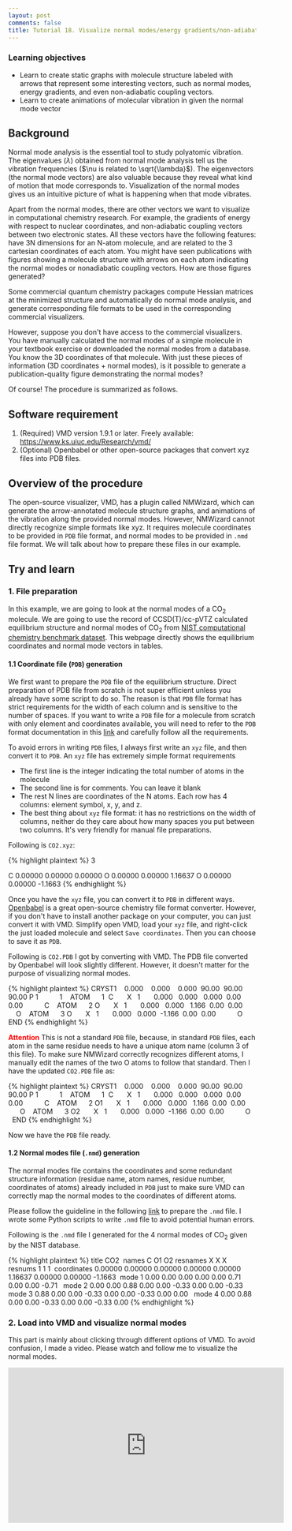 ```yaml
---
layout: post
comments: false
title: Tutorial 18. Visualize normal modes/energy gradients/non-adiabatic coupling vector
---
```


### Learning objectives
* Learn to create static graphs with molecule structure labeled with arrows that represent some interesting vectors, such as normal modes, energy gradients, and even non-adiabatic coupling vectors.
* Learn to create animations of molecular vibration in given the normal mode vector

## Background

Normal mode analysis is the essential tool to study polyatomic vibration. The eigenvalues ($\lambda$) obtained from normal mode analysis tell us the vibration frequencies ($\nu is related to \sqrt{\lambda}$). The eigenvectors (the normal mode vectors) are also valuable because they reveal what kind of motion that mode corresponds to.  Visualization of the normal modes gives us an intuitive picture of what is happening when that mode vibrates.

Apart from the normal modes, there are other vectors we want to visualize in computational chemistry research. For example, the gradients of energy with respect to nuclear coordinates, and non-adiabatic coupling vectors between two electronic states. All these vectors have the following features: have 3N dimensions for an N-atom molecule, and are related to the 3 cartesian coordinates of each atom. You might have seen publications with figures showing a molecule structure with arrows on each atom indicating the normal modes or nonadiabatic coupling vectors. How are those figures generated?

Some commercial quantum chemistry packages compute Hessian matrices at the minimized structure and automatically do normal mode analysis, and generate corresponding file formats to be used in the corresponding commercial visualizers.

However, suppose you don't have access to the commercial visualizers. You have manually calculated the normal modes of a simple molecule in your textbook exercise or downloaded the normal modes from a database. You know the 3D coordinates of that molecule. With just these pieces of information (3D coordinates + normal modes), is it possible to generate a publication-quality figure demonstrating the normal modes?

Of course! The procedure is summarized as follows.

## Software requirement
1. (Required) VMD version 1.9.1 or later. Freely available: https://www.ks.uiuc.edu/Research/vmd/
1. (Optional) Openbabel or other open-source packages that convert xyz files into PDB files.

## Overview of the procedure
The open-source visualizer, VMD, has a plugin called NMWizard, which can generate the arrow-annotated molecule structure graphs, and animations of the vibration along the provided normal modes. However, NMWizard cannot directly recognize simple formats like xyz. It requires molecule coordinates to be provided in ```PDB``` file format, and normal modes to be provided in ```.nmd``` file format. We will talk about how to prepare these files in our example.

## Try and learn

### 1. File preparation
In this example, we are going to look at the normal modes of a CO$_2$ molecule. We are going to use the record of CCSD(T)/cc-pVTZ calculated equilibrium structure and normal modes of CO$_2$ from [NIST computational chemistry benchmark dataset](https://cccbdb.nist.gov/anivib3x.asp?method=12&basis=6). This webpage directly shows the equilibrium coordinates and normal mode vectors in tables.

#### 1.1  Coordinate file (```PDB```) generation

We first want to prepare the ```PDB``` file of the equilibrium structure. Direct preparation of PDB file from scratch is not super efficient unless you already have some script to do so. The reason is that ```PDB``` file format has strict requirements for the width of each column and is sensitive to the number of spaces. If you want to write a ```PDB``` file for a molecule from scratch with only element and coordinates available, you will need to refer to the ```PDB``` format documentation in this [link](https://www.wwpdb.org/documentation/file-format) and carefully follow all the requirements.

To avoid errors in writing ```PDB``` files, I always first write an ```xyz``` file, and then convert it to ```PDB```. An ```xyz``` file has extremely simple format requirements

* The first line is the integer indicating the total number of atoms in the molecule
* The second line is for comments. You can leave it blank
* The rest N lines are coordinates of the N atoms. Each row has 4 columns: element symbol, x, y, and z.
* The best thing about ```xyz``` file format: it has no restrictions on the width of columns, neither do they care about how many spaces you put between two columns. It's very friendly for manual file preparations.

Following is ```CO2.xyz```:

{% highlight plaintext %}
3

C	0.00000	0.00000 	 0.00000
O 	0.00000 	0.00000 	 1.16637
O 	0.00000 	0.00000 	-1.1663
{% endhighlight %}

Once you have the ```xyz``` file, you can convert it to ```PDB``` in different ways. [Openbabel](https://openbabel.org/wiki/Main_Page) is a great open-source chemistry file format converter. However, if you don't have to install another package on your computer, you can just convert it with VMD. Simplify open VMD, load your ```xyz``` file, and right-click the just loaded molecule and select ```Save coordinates```. Then you can choose to save it as ```PDB```.

Following is ```CO2.PDB``` I got by converting with VMD. The PDB file converted by Openbabel will look slightly different. However, it doesn't matter for the purpose of visualizing normal modes.

{% highlight plaintext %}
CRYST1    0.000    0.000    0.000  90.00  90.00  90.00 P 1           1   
ATOM      1  C       X   1       0.000   0.000   0.000  0.00  0.00           C   
ATOM      2  O       X   1       0.000   0.000   1.166  0.00  0.00           O   
ATOM      3  O       X   1       0.000   0.000  -1.166  0.00  0.00           O   
END
{% endhighlight %}

<span style="color:red">**Attention**</span> This is not a standard ```PDB``` file, because, in standard ```PDB``` files, each atom in the same residue needs to have a unique atom name (column 3 of this file). To make sure NMWizard correctly recognizes different atoms, I manually edit the names of the two O atoms to follow that standard. Then I have the updated ```CO2.PDB``` file as:

{% highlight plaintext %}
CRYST1    0.000    0.000    0.000  90.00  90.00  90.00 P 1           1   
ATOM      1  C       X   1       0.000   0.000   0.000  0.00  0.00           C   
ATOM      2 O1       X   1       0.000   0.000   1.166  0.00  0.00           O   
ATOM      3 O2       X   1       0.000   0.000  -1.166  0.00  0.00           O   
END
{% endhighlight %}

Now we have the ```PDB``` file ready.

#### 1.2  Normal modes file (```.nmd```) generation

The normal modes file contains the coordinates and some redundant structure information (residue name, atom names, residue number, coordinates of atoms) already included in ```PDB``` just to make sure VMD can correctly map the normal modes to the coordinates of different atoms.

Please follow the guideline in the following [link](https://www.ks.uiuc.edu/Research/vmd/plugins/nmwiz/#nmd ) to prepare the ```.nmd``` file. I wrote some Python scripts to write ```.nmd``` file to avoid potential human errors.

Following is the ```.nmd``` file I generated for the 4 normal modes of CO$_2$ given by the NIST database.

{% highlight plaintext %}
title CO2 
names C O1 O2
resnames X X X 
resnums 1 1 1 
coordinates 0.00000 0.00000 0.00000 0.00000 0.00000 1.16637 0.00000 0.00000 -1.1663 
mode 1 0.00 0.00 0.00 0.00 0.00 0.71 0.00 0.00 -0.71  
mode 2 0.00 0.00 0.88 0.00 0.00 -0.33 0.00 0.00 -0.33  
mode 3 0.88 0.00 0.00 -0.33 0.00 0.00 -0.33 0.00 0.00  
mode 4 0.00 0.88 0.00 0.00 -0.33 0.00 0.00 -0.33 0.00
{% endhighlight %}


### 2. Load into VMD and visualize normal modes

This part is mainly about clicking through different options of VMD. To avoid confusion, I made a video. Please watch and follow me to visualize the normal modes.

<iframe width="560" height="315" src="https://www.youtube.com/embed/gt2VzWNruis" title="YouTube video player" frameborder="0" allow="accelerometer; autoplay; clipboard-write; encrypted-media; gyroscope; picture-in-picture" allowfullscreen></iframe>

